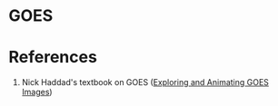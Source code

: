 # GOES



# References
1. Nick Haddad's textbook on GOES ([Exploring and Animating GOES Images](https://serc.carleton.edu/eet/goes/index.html))
